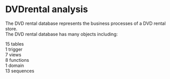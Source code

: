 # DVDrental analysis

The DVD rental database represents the business processes of a DVD rental store.<br/>
The DVD rental database has many objects including:

15 tables<br/>
1 trigger<br/>
7 views<br/>
8 functions<br/>
1 domain<br/>
13 sequences<br/>

